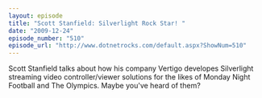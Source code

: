 ```yaml
---
layout: episode
title: "Scott Stanfield: Silverlight Rock Star! "
date: "2009-12-24"
episode_number: "510"
episode_url: "http://www.dotnetrocks.com/default.aspx?ShowNum=510"
---
```


Scott Stanfield talks about how his company Vertigo developes Silverlight streaming video controller/viewer solutions for 
the likes of Monday Night Football and The Olympics. Maybe you've heard of them? 

